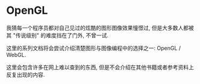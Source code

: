 # OpenGL

我猜每一个程序员都对自己见过的炫酷的图形图像效果憧憬过, 但是大多数人都被其 "传说级别" 的难度挡在了门外, 不曾一试.

这里的系列文档将会尝试介绍清楚图形与图像编程中的选择之一: OpenGL / WebGL.

这里会包含许多在网上难以查到的东西, 但是不会介绍在其他书籍或者参考资料上反复出现的内容.

